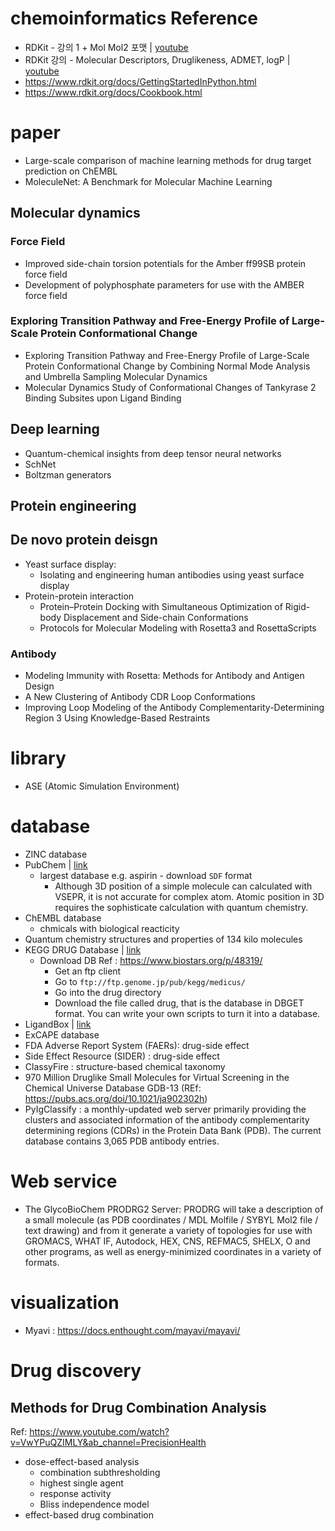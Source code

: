 # chemoinformatics Reference
- RDKit - 강의 1 + Mol Mol2 포맷 | [youtube](https://www.youtube.com/watch?v=sxj56IQqhqM&list=PL30UV7ug7LwJYQgSp4THPjlb-9XAV4DCe&ab_channel=Prof.J.Lee)
- RDKit 강의 - Molecular Descriptors, Druglikeness, ADMET, logP | [youtube](https://www.youtube.com/watch?v=SZzfljEo4ec&list=PL30UV7ug7LwJYQgSp4THPjlb-9XAV4DCe&index=5&ab_channel=Prof.J.Lee)
- https://www.rdkit.org/docs/GettingStartedInPython.html
- https://www.rdkit.org/docs/Cookbook.html

# paper
- Large-scale comparison of machine learning methods for drug target prediction on ChEMBL
- MoleculeNet: A Benchmark for Molecular Machine Learning
## Molecular dynamics
### Force Field
- Improved side-chain torsion potentials for the Amber ff99SB protein force field
- Development of polyphosphate parameters for use with the AMBER force field
### Exploring Transition Pathway and Free-Energy Profile of Large-Scale Protein Conformational Change
  - Exploring Transition Pathway and Free-Energy Profile of Large-Scale Protein Conformational Change by Combining Normal Mode Analysis and Umbrella Sampling Molecular Dynamics
  - Molecular Dynamics Study of Conformational Changes of Tankyrase 2 Binding Subsites upon Ligand Binding
## Deep learning
  - Quantum-chemical insights from deep tensor neural networks
  - SchNet
  - Boltzman generators
## Protein engineering
## De novo protein deisgn
- Yeast surface display:
  - Isolating and engineering human antibodies using yeast surface display
- Protein-protein interaction  
  - Protein–Protein Docking with Simultaneous Optimization of Rigid-body Displacement and Side-chain Conformations
  - Protocols for Molecular Modeling with Rosetta3 and RosettaScripts

### Antibody
- Modeling Immunity with Rosetta: Methods for Antibody and Antigen Design
- A New Clustering of Antibody CDR Loop Conformations
- Improving Loop Modeling of the Antibody Complementarity-Determining Region 3 Using Knowledge-Based Restraints
    
# library
- ASE (Atomic Simulation Environment)

# database
- ZINC database
- PubChem | [link](https://pubchem.ncbi.nlm.nih.gov/) 
  - largest database 
  e.g. aspirin - download `SDF` format
    - Although 3D position of a simple molecule can calculated with VSEPR, it is not accurate for complex atom. Atomic position in 3D requires the sophisticate calculation with quantum chemistry.
- ChEMBL database  
  - chmicals with biological reacticity
- Quantum chemistry structures and properties of 134 kilo molecules
- KEGG DRUG Database | [link](https://www.genome.jp/kegg/drug/)
  - Download DB
    Ref : https://www.biostars.org/p/48319/
    - Get an ftp client
    - Go to `ftp://ftp.genome.jp/pub/kegg/medicus/`
    - Go into the drug directory
    - Download the file called drug, that is the database in DBGET format. You can write your own scripts to turn it into a database. 
- LigandBox | [link](http://www.mypresto5.com/ligandbox/cgi-bin/index.cgi?LANG=en)
- ExCAPE database
- FDA Adverse Report System (FAERs): drug-side effect 
- Side Effect Resource (SIDER) : drug-side effect 
- ClassyFire : structure-based chemical taxonomy
- 970 Million Druglike Small Molecules for Virtual Screening in the Chemical Universe Database GDB-13 (REf: https://pubs.acs.org/doi/10.1021/ja902302h)
- PyIgClassify : a monthly-updated web server primarily providing the clusters and associated information of the antibody complementarity determining regions (CDRs) in the Protein Data Bank (PDB). The current database contains 3,065 PDB antibody entries.
# Web service
- The GlycoBioChem PRODRG2 Server: PRODRG will take a description of a small molecule (as PDB coordinates / MDL Molfile / SYBYL Mol2 file / text drawing) and from it generate a variety of topologies for use with GROMACS, WHAT IF, Autodock, HEX, CNS, REFMAC5, SHELX, O and other programs, as well as energy-minimized coordinates in a variety of formats.

# visualization
- Myavi : https://docs.enthought.com/mayavi/mayavi/


# Drug discovery
## Methods for Drug Combination Analysis
Ref: https://www.youtube.com/watch?v=VwYPuQZIMLY&ab_channel=PrecisionHealth
- dose-effect-based analysis
  - combination subthresholding
  - highest single agent
  - response activity
  - Bliss independence model
- effect-based drug combination

